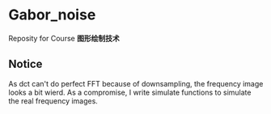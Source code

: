 # Gabor_noise
Reposity for Course **图形绘制技术**

## Notice
As dct can't do perfect FFT because of downsampling, the frequency image looks a bit wierd. As a compromise, I write simulate functions to simulate the real frequency images.